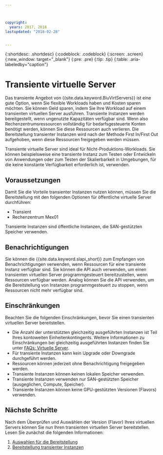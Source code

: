 ```yaml
---



copyright:
  years: 2017, 2018
lastupdated: "2018-02-28"


---
```


{:shortdesc: .shortdesc}
{:codeblock: .codeblock}
{:screen: .screen}
{:new_window: target="_blank"}
{:pre: .pre}
{:tip: .tip}
{:table: .aria-labeledby="caption"}

# Transiente virtuelle Server
Das transiente Angebot von {{site.data.keyword.BluVirtServers}} ist eine gute Option, wenn Sie flexible Workloads haben und Kosten sparen möchten. Sie können Geld sparen, indem Sie Ihre Workload auf einem transienten virtuellen Server ausführen. Transiente Instanzen werden bereitgestellt, wenn ungenutzte Kapazitäten verfügbar sind. Wenn also Rechenzentrumsressourcen vollständig für bedarfsgesteuerte Konten benötigt werden, können Sie diese Ressourcen auch verlieren. Die Bereitstellung transienter Instanzen wird nach der Methode First In/First Out aufgehoben, wenn diese Ressourcen freigegeben werden müssen.   

Transiente virtuelle Server sind ideal für Nicht-Produktions-Workloads. Sie können beispielsweise eine transiente Instanz zum Testen oder Entwickeln von Anwendungen oder zum Testen der Skalierbarkeit in Umgebungen, für die keine konstante Verfügbarkeit erforderlich ist, verwenden.

## Voraussetzungen
Damit Sie die Vorteile transienter Instanzen nutzen können, müssen Sie die Bereitstellung mit den folgenden Optionen für öffentliche virtuelle Server durchführen:
* Transient
* Rechenzentrum Mex01

Transiente Instanzen sind öffentliche Instanzen, die SAN-gestützten Speicher verwenden.

## Benachrichtigungen
Sie können die {{site.data.keyword.slapi_short}} zum Empfangen von Benachrichtigungen verwenden, wenn Ressourcen für eine transiente Instanz verfügbar sind. Sie können die API auch verwenden, um einen transienten virtuellen Server programmgesteuert bereitzustellen, wenn Ressourcen verfügbar werden. Analog können Sie die API verwenden, um die Bereitstellung von Instanzen programmgesteuert zu stoppen, wenn Ressourcen nicht mehr verfügbar sind.  

## Einschränkungen
Beachten Sie die folgenden Einschränkungen, bevor Sie einen transienten virtuellen Server bereitstellen.

* Die Anzahl der unterstützten gleichzeitig ausgeführten Instanzen ist Teil Ihres kontoweiten Einheitenkontingents. Weitere Informationen zu Einschränkungen bei gleichzeitig ausgeführten Instanzen finden Sie unter [FAQs: Virtuelle Server](vsi_faqs_vs.html#concurrent).
* Für transiente Instanzen kann kein Upgrade oder Downgrade durchgeführt werden.
* Ressourcen können jederzeit ohne Benachrichtigung freigegeben werden.
* Transiente Instanzen können keinen lokalen Speicher verwenden.
* Transiente Instanzen verwenden nur SAN-gestützten Speicher (ausgeglichen, Compute, Speicher).
* Transiente Instanzen können keine GPU-gestützten Versionen (Flavors) verwenden.


## Nächste Schritte

Nach dem Überprüfen und Auswählen der Version (Flavor) Ihres virtuellen Servers können Sie nun Ihren transienten virtuellen Server bereitstellen. Lesen Sie zunächst die folgenden Informationen:
1. [Auswahlen für die Bereitstellung](../vsi/vsi_public_selections.html)
2. [Bereitstellung transienter Instanzen](../vsi/vsi_provision_transient.html)
